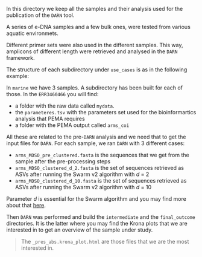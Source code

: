 In this directory we keep all the samples and their analysis used for the publication of the `DARN` tool. 

A series of e-DNA samples and a few bulk ones, were tested from various aquatic environmets. 

Different primer sets were also used in the different samples. This way, amplicons of different length 
were retrieved and analysed in the `DARN` framework. 

The structure of each subdirectory under `use_cases` is as in the following example:

In `marine` we have 3 samples. A subdirectory has been built for each of those.
In the `ERR3460466` you will find:
* a folder with the raw data called `mydata`. 
* the `parameteres.tsv` with the parameters set used for the bioinformartics analysis that PEMA requires
* a folder with the PEMA output called `arms_coi` 


All these are related to the pre-`DARN` analysis and we need that to get the input files for `DARN`. 
For each sample, we ran `DARN` with 3 different cases: 
* `arms_MDSO_pre_clustered.fasta` is the sequences that we get from the sample after the pre-processing steps
* `arms_MDSO_clustered_d_2.fasta` is the set of sequences retrieved as ASVs after running the Swarm v2 algorithm with *d* = 2
* `arms_MDSO_clustered_d_10.fasta` is the set of sequences retrieved as ASVs after running the Swarm v2 algorithm with *d* = 10

Parameter *d* is essential for the Swarm algorithm and you may find more about that [here](https://github.com/torognes/swarm#common-misconceptions).

Then `DARN` was performed and build the `intermediate` and the `final_outcome` directories. 
It is the latter where you may find the Krona plots that we are interested in to get an overview of the sample under study. 


> The `_pres_abs.krona_plot.html` are those files that we are the most interested in. 


